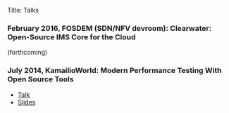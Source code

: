 Title: Talks

### February 2016, FOSDEM (SDN/NFV devroom): Clearwater: Open-Source IMS Core for the Cloud

(forthcoming)

### July 2014, KamailioWorld: Modern Performance Testing With Open Source Tools 

- [Talk](https://www.youtube.com/watch?v=bBNnwUUe_e0)
- [Slides](/static/Modern_Performance_Testing_With_Open_Source_Tools.pdf)
